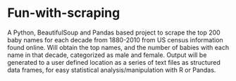 # Fun-with-scraping
A Python, BeautifulSoup and Pandas based project to scrape the top 200 baby names for each decade from 1880-2010 from US census information found online.
Will obtain the top names, and the number of babies with each name in that decade, categorized as male and female.
Output will be generated to a user defined location as a series of text files as structured data frames, for easy statistical analysis/manipulation with R or Pandas. 
